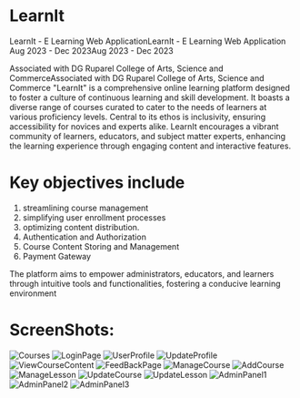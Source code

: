# LearnIt

LearnIt - E Learning Web ApplicationLearnIt - E Learning Web Application
Aug 2023 - Dec 2023Aug 2023 - Dec 2023

Associated with DG Ruparel College of Arts, Science and CommerceAssociated with DG Ruparel College of Arts, Science and Commerce
"LearnIt" is a comprehensive online learning platform designed to foster a culture of continuous learning and skill development. It boasts a diverse range of courses curated to cater to the needs of learners at various proficiency levels. Central to its ethos is inclusivity, ensuring accessibility for novices and experts alike. LearnIt encourages a vibrant community of learners, educators, and subject matter experts, enhancing the learning experience through engaging content and interactive features.

# Key objectives include 
1. streamlining course management
2. simplifying user enrollment processes
3. optimizing content distribution. 
4. Authentication and Authorization
5. Course Content Storing and Management
6. Payment Gateway


The platform aims to empower administrators, educators, and learners through intuitive tools and functionalities, fostering a conducive learning environment

# ScreenShots:

![Courses](https://github.com/yashcsingh/LearnIt/assets/108750209/1dd7d90d-059c-4023-bfd0-014770283d9d)
![LoginPage](https://github.com/yashcsingh/LearnIt/assets/108750209/3b5726f8-8001-458d-b3cd-691916a7e264)
![UserProfile](https://github.com/yashcsingh/LearnIt/assets/108750209/1b3774a5-bd0b-4bc9-b01f-4cb016bd9f24)
![UpdateProfile](https://github.com/yashcsingh/LearnIt/assets/108750209/ccdc252c-69eb-446f-a8d7-0e781223f505)
![ViewCourseContent](https://github.com/yashcsingh/LearnIt/assets/108750209/37469fb9-ab03-476c-8aa7-65f048f1f47d)
![FeedBackPage](https://github.com/yashcsingh/LearnIt/assets/108750209/11550688-7381-48ce-937e-494e4ff03723)
![ManageCourse](https://github.com/yashcsingh/LearnIt/assets/108750209/a0fa7f76-f39d-491d-b204-a539b10e861b)
![AddCourse](https://github.com/yashcsingh/LearnIt/assets/108750209/04676200-93fd-47a0-bdd1-4227d92f87f2)
![ManageLesson](https://github.com/yashcsingh/LearnIt/assets/108750209/f28adbfc-d4cd-4b30-9a53-1e658ffd2bdf)
![UpdateCourse](https://github.com/yashcsingh/LearnIt/assets/108750209/a01576d9-4019-42f1-ba67-60437d2e12d4)
![UpdateLesson](https://github.com/yashcsingh/LearnIt/assets/108750209/eddcc99f-c908-4a35-a5ad-c4a7be49e91e)
![AdminPanel1](https://github.com/yashcsingh/LearnIt/assets/108750209/4d99d90b-9e4d-486f-8b2f-0daa582cb19a)
![AdminPanel2](https://github.com/yashcsingh/LearnIt/assets/108750209/6494607b-c482-43e8-8a90-c9f7371007ef)
![AdminPanel3](https://github.com/yashcsingh/LearnIt/assets/108750209/aad31ca3-aacf-42d4-b7b3-324cf468ad35)
